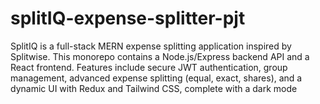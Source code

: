 # splitIQ-expense-splitter-pjt
SplitIQ is a full-stack MERN expense splitting application inspired by Splitwise. This monorepo contains a Node.js/Express backend API and a React frontend. Features include secure JWT authentication, group management, advanced expense splitting (equal, exact, shares), and a dynamic UI with Redux and Tailwind CSS, complete with a dark mode
